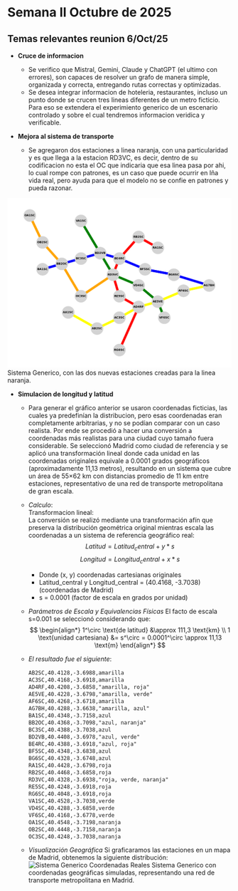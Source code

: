 # Semana II  Octubre de 2025 

## Temas relevantes reunion 6/Oct/25

- **Cruce de informacion**
    - Se verifico que Mistral, Gemini, Claude y ChatGPT (el ultimo con errores), son capaces de resolver un grafo de 
manera simple, organizada y correcta, entregando rutas correctas y optimizadas.
    - Se desea integrar informacion de hoteleria, restaurantes, incluso un punto donde se crucen tres lineas diferentes de un
metro ficticio. Para eso se extendera el experimiento generico de un escenario controlado y sobre el cual tendremos informacion veridica y
verificable.

- **Mejora al sistema de transporte**
    - Se agregaron dos estaciones a linea naranja, con una particularidad y es que llega a la estacion RD3VC, es decir, dentro de su
codificacion no esta el OC que indicaria que esa linea pasa por ahi, lo cual rompe con patrones, es un caso que puede ocurrir en lña vida real, pero ayuda
para que el modelo no se confie en patrones y pueda razonar.

![Sistema Generico](week_two/sistema_generico.png "Sistema Generico")
Sistema Generico, con las dos nuevas estaciones creadas para la linea naranja.

- **Simulacion de longitud y latitud**
    - Para generar el gráfico anterior se usaron coordenadas ficticias, las cuales ya predefinían la distribucion, pero esas coordenadas 
eran completamente arbitrarias, y no se podían comparar con un caso realista. Por ende se procedió a hacer una conversión a coordenadas más realistas 
para una ciudad cuyo tamaño fuera considerable. Se seleccionó Madrid como ciudad de referencia y se aplicó una transformación lineal donde cada unidad 
en las coordenadas originales equivale a 0.0001 grados geográficos (aproximadamente 11,13 metros), resultando en un sistema que cubre un área de 55×62 km 
con distancias promedio de 11 km entre estaciones, representativo de una red de transporte metropolitana de gran escala.
    - *Calculo*:  
  Transformacion lineal:  
  La conversión se realizó mediante una transformación afín que preserva la distribución geométrica original mientras escala las coordenadas a un sistema 
de referencia geográfico real:
      $$ Latitud = Latitud_central + y * s $$
      $$ Longitud = Longitud_central + x * s $$
        - Donde (x, y) coordenadas cartesianas originales
        - Latitud_central y Longitud_central = (40.4168, -3.7038) (coordenadas de Madrid)
        - s = 0.0001 (factor de escala en grados por unidad)
    - *Parámetros de Escala y Equivalencias Físicas*
  El facto de escala s=0.001 se seleccionó considerando que:
  $$
\begin{align*}
1^\circ \text{de latitud} &\approx 111,3 \text{km} \\
1 \text{unidad cartesiana} &= s^\circ = 0.0001^\circ \approx 11,13 \text{m}
\end{align*}
$$
    - *El resultado fue el siguiente*:

        ```
        AB2SC,40.4128,-3.6988,amarilla
        AC3SC,40.4168,-3.6918,amarilla
        AD4RF,40.4208,-3.6858,"amarilla, roja"
        AE5VE,40.4228,-3.6798,"amarilla, verde"
        AF6SC,40.4268,-3.6718,amarilla
        AG7BH,40.4288,-3.6638,"amarilla, azul"
        BA1SC,40.4348,-3.7158,azul
        BB2OC,40.4368,-3.7098,"azul, naranja"
        BC3SC,40.4388,-3.7038,azul
        BD2VB,40.4408,-3.6978,"azul, verde"
        BE4RC,40.4388,-3.6918,"azul, roja"
        BF5SC,40.4348,-3.6838,azul
        BG6SC,40.4328,-3.6748,azul
        RA1SC,40.4428,-3.6798,roja
        RB2SC,40.4468,-3.6858,roja
        RD3VC,40.4328,-3.6938,"roja, verde, naranja"
        RE5SC,40.4248,-3.6918,roja
        RG6SC,40.4048,-3.6918,roja
        VA1SC,40.4528,-3.7038,verde
        VD4SC,40.4288,-3.6858,verde
        VF6SC,40.4168,-3.6778,verde
        OA1SC,40.4548,-3.7198,naranja
        OB2SC,40.4448,-3.7158,naranja
        OC3SC,40.4248,-3.7038,naranja
        ```
    - *Visualización Geográfica*
  Si graficaramos las estaciones en un mapa de Madrid, obtenemos la siguiente distribución:
    ![Sistema Generico Coordenadas Reales](week_two/estaciones_sobre_mapa_madrid.png "Sistema Generico Coordenadas Reales")
    Sistema Generico con coordenadas geográficas simuladas, representando una red de transporte metropolitana en Madrid.

  
